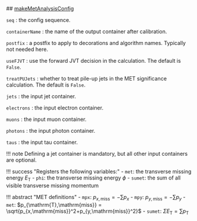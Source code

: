 ## [makeMetAnalysisConfig](https://acode-browser1.usatlas.bnl.gov/lxr/source/athena/PhysicsAnalysis/Algorithms/MetAnalysisAlgorithms/python/MetAnalysisConfig.py)

`seq`
:   the config sequence.

`containerName`
:   the name of the output container after calibration.

`postfix`
:   a postfix to apply to decorations and algorithm names. Typically not needed here.

`useFJVT`
:   use the forward JVT decision in the calculation. The default is `False`.

`treatPUJets`
: whether to treat pile-up jets in the MET significance calculation. The default is `False`.

`jets`
: the input jet container.

`electrons`
: the input electron container.

`muons`
: the input muon container.

`photons`
: the input photon container.

`taus`
: the input tau container.

!!! note
    Defining a jet container is mandatory, but all other input containers are optional.

!!! success "Registers the following variables:"
    - `met`: the transverse missing energy $E_\mathrm{T}$
    - `phi`: the transverse missing energy $\phi$
    - `sumet`: the sum of all visible transverse missing momentum

!!! abstract "MET definitions"
    - `mpx`: $p_{x,\mathrm{miss}} = - \sum p_x$
    - `mpy`: $p_{y,\mathrm{miss}} = - \sum p_y$
    - `met`: $p_{\mathrm{T},\mathrm{miss}} = \sqrt{p_{x,\mathrm{miss}}^2+p_{y,\mathrm{miss}}^2}$
    - `sumet`: $\Sigma E_{\mathrm{T}} = \sum p_{\mathrm{T}}$

